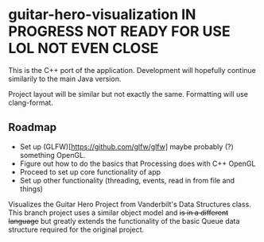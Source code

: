 # guitar-hero-visualization IN PROGRESS NOT READY FOR USE LOL NOT EVEN CLOSE
This is the C++ port of the application. Development will hopefully continue similarily to the 
main Java version.

Project layout will be similar but not exactly the same. Formatting will use clang-format.


## Roadmap
- Set up (GLFW)[https://github.com/glfw/glfw] maybe probably (?) something OpenGL.
- Figure out how to do the basics that Processing does with C++ OpenGL
- Proceed to set up core functionality of app
- Set up other functionality (threading, events, read in from file and things)

Visualizes the Guitar Hero Project from Vanderbilt's Data Structures class.
This branch project uses a similar object model and ~~is in a different language~~ but greatly extends the functionality of the basic Queue data structure required for the original project.
